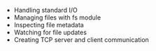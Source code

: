 * Handling standard I/O
* Managing files with fs module
* Inspecting file metadata
* Watching for file updates
* Creating TCP server and client communication
